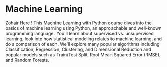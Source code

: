 # Machine Learning
Zohair Here ! This Machine Learning with Python course dives into the basics of machine learning using Python, an approachable and well-known programming language. You'll learn about supervised vs. unsupervised learning, look into how statistical modeling relates to machine learning, and do a comparison of each.  We'll explore many popular algorithms including Classification, Regression, Clustering, and Dimensional Reduction and popular models such as Train/Test Split, Root Mean Squared Error (RMSE), and Random Forests. 
